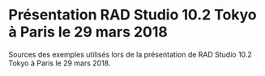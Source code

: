 # Présentation RAD Studio 10.2 Tokyo à Paris le 29 mars 2018

Sources des exemples utilisés lors de la présentation de RAD Studio 10.2 Tokyo à Paris le 29 mars 2018.
